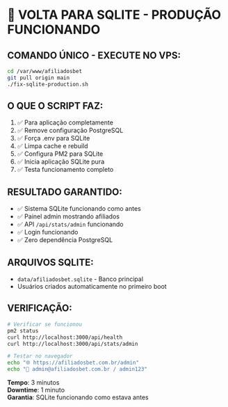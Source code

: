 # 🔄 VOLTA PARA SQLITE - PRODUÇÃO FUNCIONANDO

## COMANDO ÚNICO - EXECUTE NO VPS:

```bash
cd /var/www/afiliadosbet
git pull origin main
./fix-sqlite-production.sh
```

## O QUE O SCRIPT FAZ:

1. ✅ Para aplicação completamente
2. ✅ Remove configuração PostgreSQL  
3. ✅ Força .env para SQLite
4. ✅ Limpa cache e rebuild
5. ✅ Configura PM2 para SQLite
6. ✅ Inicia aplicação SQLite pura
7. ✅ Testa funcionamento completo

## RESULTADO GARANTIDO:

- ✅ Sistema SQLite funcionando como antes
- ✅ Painel admin mostrando afiliados
- ✅ API `/api/stats/admin` funcionando  
- ✅ Login funcionando
- ✅ Zero dependência PostgreSQL

## ARQUIVOS SQLITE:
- `data/afiliadosbet.sqlite` - Banco principal
- Usuários criados automaticamente no primeiro boot

## VERIFICAÇÃO:
```bash
# Verificar se funcionou
pm2 status
curl http://localhost:3000/api/health
curl http://localhost:3000/api/stats/admin

# Testar no navegador
echo "🌐 https://afiliadosbet.com.br/admin"
echo "🔐 admin@afiliadosbet.com.br / admin123"
```

**Tempo**: 3 minutos  
**Downtime**: 1 minuto  
**Garantia**: SQLite funcionando como estava antes